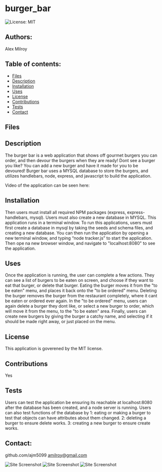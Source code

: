 # burger_bar

![License: MIT ](https://img.shields.io/badge/License-MIT-yellow.svg)

## Authors: 
Alex Milroy  

## Table of contents:
* [Files](#Files)
* [Description](#Description)
* [Installation](#Installation)
* [Uses](#Uses)
* [License](#License)
* [Contributions](#Contributions)
* [Tests](#Tests)
* [Contact](#Contact)

## Files

## Description
The burger bar is a web application that shows off gourmet burgers you can order, and then devour the burgers when they are ready! Dont see a burger you like? You can add a new burger and have it made for you to be devoured! Burger bar uses a MYSQL database to store the burgers, and utilizes handlebars, node, express, and javascript to build the application.

Video of the application can be seen here: 

## Installation
 Then users must install all required NPM packages (express, express-handlebars, mysql). Users must also create a new database in MYSQL. This application runs in a terminal window. To run this applications, users must first create a database in mysql by taking the seeds and schema files, and creating a new database. You can then run the application by opening a new terminal window, and typing “node tracker.js” to start the application. Then ope na new browser window, and navigate to "localhost:8080" to see the application.

## Uses
Once the application is running, the user can complete a few actions. They can see a list of burgers to be eaten on screen, and choose if they want to eat that burger, or delete that burger. Eating the burger moves it from the "to be eaten" menu, and places it back onto the "to be ordered" menu. Deleting the burger removes the burger from the restaurant completely, where it cant be eaten or ordered ever again. In the "to be ordered" menu, users can again delete a burger they dont like, or select a new burger to order, which will move it from the menu, to the "to be eaten" area. Finally, users can create new burgers by giving the burger a catchy name, and selecting if it should be made right away, or just placed on the menu.

## License
This application is goverened by the MIT license.

## Contributions
Yes

## Tests
Users can test the application be ensuring its reachable at localhost:8080 after the database has been created, and a node server is running. Users can also test functions of the database by 1: eating or making a burger to test that objects can have attributes about them changed. 2: deleting a burger to ensure delete works. 3: creating a new burger to ensure create works.
    
## Contact:
github.com/ajm5099
amilroy@gmail.com

![Site Screenshot](images/initilization.png)
![Site Screenshot](images/questions.png)
![Site Screenshot](images/employees.png)